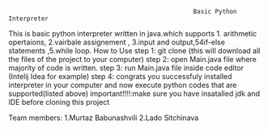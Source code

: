                                                        Basic Python Interpreter
This is basic python interpreter written in java.which supports 1. arithmetic opertaions, 2.vairbale assignement , 3.input and output,54if-else statements ,5.while loop.
                                                              How to Use
                                  step 1: git clone  <our project link> (this will download all the files of the project to your computer)
                                  step 2: open Main.java file where majority of code is written.
                                  step 3: run Main.java file inside code editor (Intelij Idea for example)
                                  step 4: congrats you successfuly installed interpreter in your computer and now execute python codes that are supported(listed above) 
                                  important!!!!:make sure you have insatalled jdk and IDE before cloning this project



   Team members: 1.Murtaz Babunashvili
                  2.Lado Sitchinava
